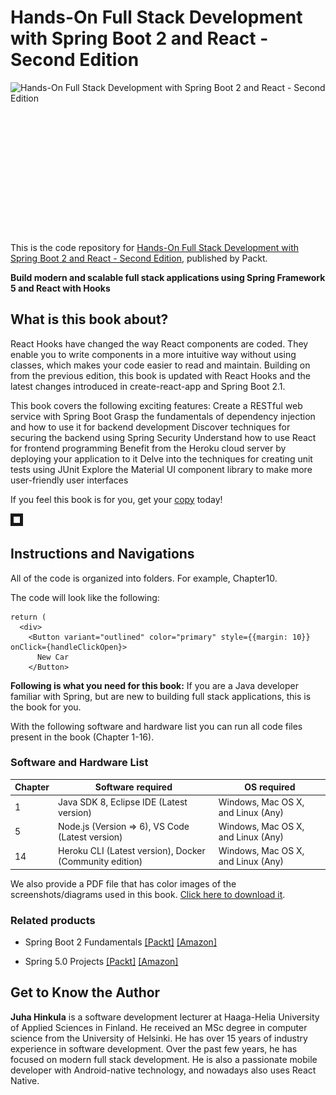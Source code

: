 # Hands-On Full Stack Development with Spring Boot 2 and React - Second Edition

<a href="https://www2.packtpub.com/web-development/hands-full-stack-development-spring-boot-2-and-react-second-edition?utm_source=github&utm_medium=repository&utm_campaign=9781838822361 "><img src="https://d255esdrn735hr.cloudfront.net/sites/default/files/imagecache/ppv4_main_book_cover/B14545.png" alt="Hands-On Full Stack Development with Spring Boot 2 and React - Second Edition" height="256px" align="right"></a>

This is the code repository for [Hands-On Full Stack Development with Spring Boot 2 and React - Second Edition](https://www2.packtpub.com/web-development/hands-full-stack-development-spring-boot-2-and-react-second-edition?utm_source=github&utm_medium=repository&utm_campaign=9781838822361 ), published by Packt.

**Build modern and scalable full stack applications using Spring Framework 5 and React with Hooks**

## What is this book about?
React Hooks have changed the way React components are coded. They enable you to write components in a more intuitive way without using classes, which makes your code easier to read and maintain. Building on from the previous edition, this book is updated with React Hooks and the latest changes introduced in create-react-app and Spring Boot 2.1.

This book covers the following exciting features:
Create a RESTful web service with Spring Boot 
Grasp the fundamentals of dependency injection and how to use it for backend development 
Discover techniques for securing the backend using Spring Security 
Understand how to use React for frontend programming 
Benefit from the Heroku cloud server by deploying your application to it 
Delve into the techniques for creating unit tests using JUnit 
Explore the Material UI component library to make more user-friendly user interfaces 

If you feel this book is for you, get your [copy](https://www.amazon.com/dp/1838822364) today!

<a href="https://www.packtpub.com/?utm_source=github&utm_medium=banner&utm_campaign=GitHubBanner"><img src="https://raw.githubusercontent.com/PacktPublishing/GitHub/master/GitHub.png" 
alt="https://www.packtpub.com/" border="5" /></a>

## Instructions and Navigations
All of the code is organized into folders. For example, Chapter10.

The code will look like the following:
```
return (
  <div>
    <Button variant="outlined" color="primary" style={{margin: 10}} onClick={handleClickOpen}>
      New Car
    </Button>
```

**Following is what you need for this book:**
If you are a Java developer familiar with Spring, but are new to building full stack applications, this is the book for you.

With the following software and hardware list you can run all code files present in the book (Chapter 1-16).
### Software and Hardware List
| Chapter |                   Software required                     |           OS required              |
| ------- | ------------------------------------------------------- | ---------------------------------- |
|    1    |       Java SDK 8, Eclipse IDE (Latest version)          | Windows, Mac OS X, and Linux (Any) |
|    5    |     Node.js (Version => 6), VS Code (Latest version)    | Windows, Mac OS X, and Linux (Any) |
|    14   | Heroku CLI (Latest version), Docker (Community edition) | Windows, Mac OS X, and Linux (Any) |


We also provide a PDF file that has color images of the screenshots/diagrams used in this book. [Click here to download it](https://www.packtpub.com/sites/default/files/downloads/9781838822361_ColorImages.pdf).

### Related products
* Spring Boot 2 Fundamentals [[Packt]](https://www.packtpub.com/application-development/spring-boot-2-fundamentals?utm_source=github&utm_medium=repository&utm_campaign=) [[Amazon]](https://www.amazon.com/dp/1789804981)

* Spring 5.0 Projects [[Packt]](https://www.packtpub.com/application-development/spring-50-projects?utm_source=github&utm_medium=repository&utm_campaign=) [[Amazon]](https://www.amazon.com/dp/1788390415)


## Get to Know the Author
**Juha Hinkula**
is a software development lecturer at Haaga-Helia University of Applied Sciences in Finland. He received an MSc degree in computer science from the University of Helsinki. He has over 15 years of industry experience in software development. Over the past few years, he has focused on modern full stack development. He is also a passionate mobile developer with Android-native technology, and nowadays also uses React Native.
